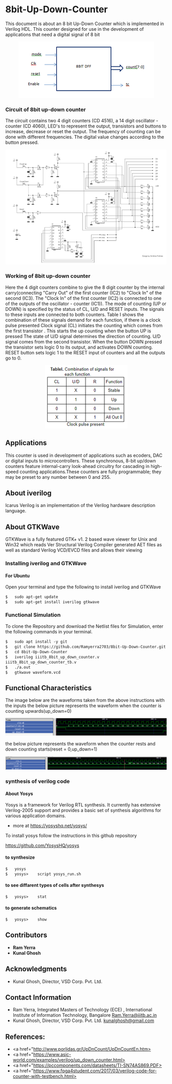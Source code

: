 # 8bit-Up-Down-Counter
This document is about an 8 bit Up-Down Counter which is implemented in Verilog HDL. This counter designed for use in the development of applications that need a digital signal of 8 bit




<p align="center">
  <img  src="/images/p2.png">
</p>



### Circuit of 8bit up-down counter

 The circuit contains two 4 digit counters (CD 4516), a 14 digit oscillator - counter (CD 4060), LED's to represent the output, transistors and buttons to increase, decrease or reset the output. The frequency of counting can be done with different frequencies. The digital value changes according to the button pressed. 
 
 <p align="center">
  <img  src="/images/p3.png">
</p>

### Working of 8bit up-down counter

Here the 4 digit counters combine to give the 8 digit counter by the internal carry(connecting "Carry Out" of the first counter (IC2) to "Clock In" of the second (IC3). The "Clock In" of the first counter (IC2) is connected to one of the outputs of the oscillator - counter (IC1)).  The mode of counting (UP or DOWN) is specified by the status of CL, U/D and RESET inputs. The signals to these inputs are connected to both counters. Table I shows the combination of these signals demand for each function, if there is a clock pulse presented
 Clock signal (CL) initiates the counting  which comes from the first transistor . This starts the up counting when the button UP is pressed
 The state of U/D signal determines the direction of counting. U/D signal comes from the second transistor. When the button DOWN pressed the transistor sets logic 0 to its output, and activates DOWN counting.
 RESET button sets logic 1 to the RESET input of counters and all the outputs go to 0.
     
 <p align="center">
  <img  src="/images/p1.png">
</p>


## Applications
This counter is used in development of  applications such as ecoders, DAC or digital inputs to microcontrollers. These synchronous, 8-bit up/down
counters feature internal-carry look-ahead circuitry for cascading in high-speed counting applications.These counters are fully programmable; they may be preset to any number between 0 and 255.

## About iverilog 
Icarus Verilog is an implementation of the Verilog hardware description language.
## About GTKWave
GTKWave is a fully featured GTK+ v1. 2 based wave viewer for Unix and Win32 which reads Ver Structural Verilog Compiler generated AET files as well as standard Verilog VCD/EVCD files and allows their viewing

### Installing iverilog and GTKWave

#### For Ubuntu

Open your terminal and type the following to install iverilog and GTKWave
```
$   sudo apt-get update
$   sudo apt-get install iverilog gtkwave
```

### Functional Simulation
To clone the Repository and download the Netlist files for Simulation, enter the following commands in your terminal.
```
$   sudo apt install -y git
$   git clone https://github.com/Ramyerra2703/8bit-Up-Down-Counter.git
$   cd 8bit-Up-Down-Counter
$   iverilog iiitb_8bit_up_down_counter.v iiitb_8bit_up_down_counter_tb.v
$   ./a.out
$   gtkwave waveform.vcd
```

## Functional Characteristics

The image below are the waveforms taken from the above instructions with the inputs 
the below picture represents the waveform when the counter is counting upwards(up_down=0)

 <p align="center">
  <img  src="/images/t3.png">
</p>

the below picture represents the waveform when the counter rests and  down counting starts(reset = 0,up_down=1)

 <p align="center">
  <img  src="/images/t2.png">
</p>

### synthesis of verilog code

#### About Yosys
Yosys is a framework for Verilog RTL synthesis. It currently has extensive Verilog-2005 support and provides a basic set of synthesis algorithms for various application domains.

- more at https://yosyshq.net/yosys/

To install yosys follow the instructions in  this github repository

https://github.com/YosysHQ/yosys


#### to synthesize
```
$   yosys
$   yosys>    script yosys_run.sh
```

#### to see diffarent types of cells after synthesys
```
$   yosys>    stat
```
#### to generate schematics
```
$   yosys>    show
```


## Contributors 

- **Ram Yerra** 
- **Kunal Ghosh** 


## Acknowledgments

- Kunal Ghosh, Director, VSD Corp. Pvt. Ltd.


## Contact Information

- Ram Yerra, Integrated Masters of Technology (ECE) , International Institute of Information Technology, Bangalore  Ram.Yerra@iiitb.ac.in
- Kunal Ghosh, Director, VSD Corp. Pvt. Ltd. kunalghosh@gmail.com

## References:
- <a href="http://www.porlidas.gr/UpDnCount/UpDnCountEn.htm></a> 
- <a href="https://www.asic-world.com/examples/verilog/up_down_counter.html></a> 
- <a href="https://pccomponents.com/datasheets/TI-SN74AS869.PDF></a> 
- <a href="https://www.fpga4student.com/2017/03/verilog-code-for-counter-with-testbench.html></a> 
